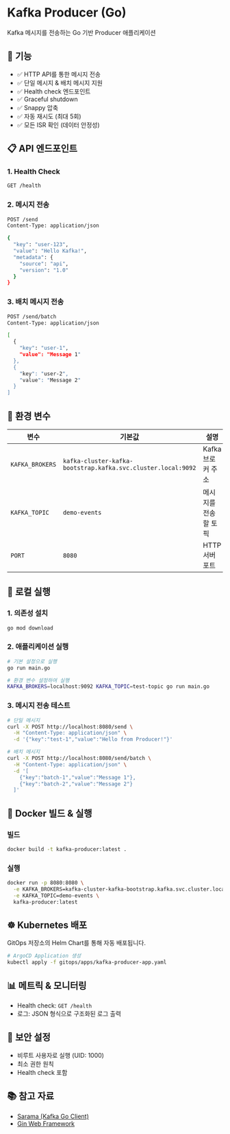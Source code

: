 # Kafka Producer (Go)

Kafka 메시지를 전송하는 Go 기반 Producer 애플리케이션

## 🚀 기능

- ✅ HTTP API를 통한 메시지 전송
- ✅ 단일 메시지 & 배치 메시지 지원
- ✅ Health check 엔드포인트
- ✅ Graceful shutdown
- ✅ Snappy 압축
- ✅ 자동 재시도 (최대 5회)
- ✅ 모든 ISR 확인 (데이터 안정성)

## 📋 API 엔드포인트

### 1. Health Check
```bash
GET /health
```

### 2. 메시지 전송
```bash
POST /send
Content-Type: application/json

{
  "key": "user-123",
  "value": "Hello Kafka!",
  "metadata": {
    "source": "api",
    "version": "1.0"
  }
}
```

### 3. 배치 메시지 전송
```bash
POST /send/batch
Content-Type: application/json

[
  {
    "key": "user-1",
    "value": "Message 1"
  },
  {
    "key": "user-2",
    "value": "Message 2"
  }
]
```

## 🔧 환경 변수

| 변수 | 기본값 | 설명 |
|------|--------|------|
| `KAFKA_BROKERS` | `kafka-cluster-kafka-bootstrap.kafka.svc.cluster.local:9092` | Kafka 브로커 주소 |
| `KAFKA_TOPIC` | `demo-events` | 메시지를 전송할 토픽 |
| `PORT` | `8080` | HTTP 서버 포트 |

## 🏃 로컬 실행

### 1. 의존성 설치
```bash
go mod download
```

### 2. 애플리케이션 실행
```bash
# 기본 설정으로 실행
go run main.go

# 환경 변수 설정하여 실행
KAFKA_BROKERS=localhost:9092 KAFKA_TOPIC=test-topic go run main.go
```

### 3. 메시지 전송 테스트
```bash
# 단일 메시지
curl -X POST http://localhost:8080/send \
  -H "Content-Type: application/json" \
  -d '{"key":"test-1","value":"Hello from Producer!"}'

# 배치 메시지
curl -X POST http://localhost:8080/send/batch \
  -H "Content-Type: application/json" \
  -d '[
    {"key":"batch-1","value":"Message 1"},
    {"key":"batch-2","value":"Message 2"}
  ]'
```

## 🐳 Docker 빌드 & 실행

### 빌드
```bash
docker build -t kafka-producer:latest .
```

### 실행
```bash
docker run -p 8080:8080 \
  -e KAFKA_BROKERS=kafka-cluster-kafka-bootstrap.kafka.svc.cluster.local:9092 \
  -e KAFKA_TOPIC=demo-events \
  kafka-producer:latest
```

## ☸️ Kubernetes 배포

GitOps 저장소의 Helm Chart를 통해 자동 배포됩니다.

```bash
# ArgoCD Application 생성
kubectl apply -f gitops/apps/kafka-producer-app.yaml
```

## 📊 메트릭 & 모니터링

- Health check: `GET /health`
- 로그: JSON 형식으로 구조화된 로그 출력

## 🔐 보안 설정

- 비루트 사용자로 실행 (UID: 1000)
- 최소 권한 원칙
- Health check 포함

## 📚 참고 자료

- [Sarama (Kafka Go Client)](https://github.com/IBM/sarama)
- [Gin Web Framework](https://github.com/gin-gonic/gin)



